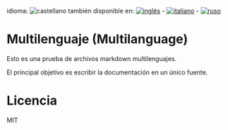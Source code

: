 ﻿<!-- 




NO MODIFIQUE ESTE ARCHIVO. FUE GENERADO AUTOMÁTICAMENTE POR multilang.js 




-->
<!--multilang buttons -->
idioma: ![castellano](https://github.com/codenautas/multilang/blob/master/img/lang-es.png)
también disponible en:
[![inglés](https://github.com/codenautas/multilang/blob/master/img/lang-en.png)](multilanguage.md) -
[![italiano](https://github.com/codenautas/multilang/blob/master/img/lang-it.png)](multilingua.md) -
[![ruso](https://github.com/codenautas/multilang/blob/master/img/lang-ru.png)](мультиязычный.md)

# Multilenguaje (Multilanguage)

Esto es una prueba de archivos markdown multilenguajes.

El principal objetivo es escribir la documentación en un único fuente.

# Licencia

MIT
